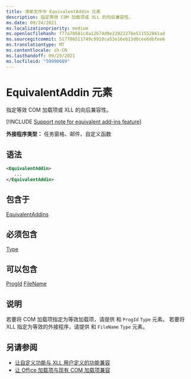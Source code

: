 ```yaml
---
title: 清单文件中 EquivalentAddin 元素
description: 指定等效 COM 加载项或 XLL 的向后兼容性。
ms.date: 09/24/2021
ms.localizationpriority: medium
ms.openlocfilehash: f77a70681c8a12674d9e22022276e511552861ad
ms.sourcegitcommit: 517786511749c9910ca53e16eb13d0cee6dbfee6
ms.translationtype: MT
ms.contentlocale: zh-CN
ms.lasthandoff: 09/29/2021
ms.locfileid: "59990689"
---
```

# <a name="equivalentaddin-element"></a>EquivalentAddin 元素

指定等效 COM 加载项或 XLL 的向后兼容性。

[!INCLUDE [Support note for equivalent add-ins feature](../../includes/equivalent-add-in-support-note.md)]

**外接程序类型：** 任务窗格、邮件、自定义函数

## <a name="syntax"></a>语法

```XML
<EquivalentAddin>
   ...
</EquivalentAddin>
```

## <a name="contained-in"></a>包含于

[EquivalentAddins](equivalentaddins.md)

## <a name="must-contain"></a>必须包含

[Type](type.md)

## <a name="can-contain"></a>可以包含

[ProgId](progid.md) 
[FileName](filename.md)

## <a name="remarks"></a>说明

若要将 COM 加载项指定为等效加载项，请提供 和 `ProgId` `Type` 元素。 若要将 XLL 指定为等效的外接程序，请提供 和 `FileName` `Type` 元素。

## <a name="see-also"></a>另请参阅

- [让自定义功能与 XLL 用户定义的功能兼容](../../excel/make-custom-functions-compatible-with-xll-udf.md)
- [让 Office 加载项与现有 COM 加载项兼容](../../develop/make-office-add-in-compatible-with-existing-com-add-in.md)